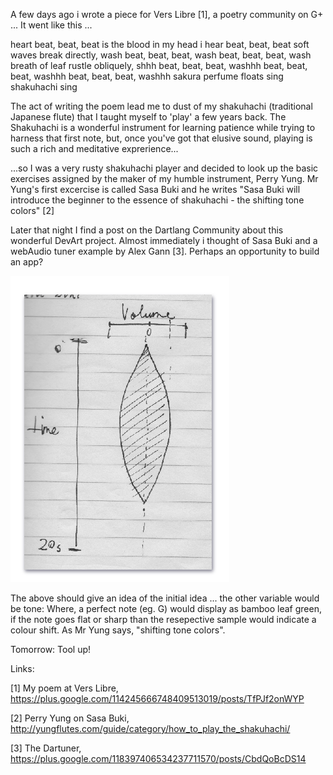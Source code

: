 A few days ago i wrote a piece for Vers Libre [1], a poetry community on G+ ... It went like this ...

  heart beat, beat, beat
  is the blood in my head i hear
  beat, beat, beat
  soft waves break directly, wash
  beat, beat, beat, wash
  beat, beat, beat, wash
  breath of leaf rustle obliquely, shhh
  beat, beat, beat, washhh
  beat, beat, beat, washhh
  beat, beat, beat, washhh
  sakura perfume floats
  sing shakuhachi sing


The act of writing the poem lead me to dust of my shakuhachi (traditional Japanese flute) that I taught myself to 'play' a few years back.  The Shakuhachi is a wonderful instrument for learning patience while trying to harness that first note, but, once you've got that elusive sound, playing is such a rich and meditative exprerience...

...so I was a very rusty shakuhachi player and decided to look up the basic exercises assigned by the maker of my humble instrument, Perry Yung.  Mr Yung's first excercise is called Sasa Buki and he writes "Sasa Buki will introduce the beginner to the essence of shakuhachi - the shifting tone colors" [2]

Later that night I find a post on the Dartlang Community about this wonderful DevArt project. Almost immediately i thought of Sasa Buki and a webAudio tuner example by Alex Gann [3].  Perhaps an opportunity to build an app?

![Example Image](../project_images/ui-concept-a.png?raw=true "UI Concept A")

The above should give an idea of the initial idea ... the other variable would be tone: Where, a perfect note (eg. G) would display as bamboo leaf green, if the note goes flat or sharp than the resepective sample would indicate a colour shift. As Mr Yung says, "shifting tone colors".

Tomorrow: Tool up!


Links:

[1] My poem at Vers Libre, https://plus.google.com/114245666748409513019/posts/TfPJf2onWYP

[2] Perry Yung on Sasa Buki, http://yungflutes.com/guide/category/how_to_play_the_shakuhachi/

[3] The Dartuner, https://plus.google.com/118397406534237711570/posts/CbdQoBcDS14


